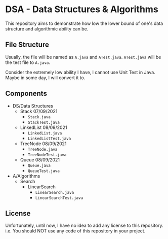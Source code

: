 # DSA - Data Structures & Algorithms

This repository aims to demonstrate how low the lower bound of one's data structure and algorithmic ability can be.

## File Structure

Usually, the file will be named as `A.java` and `ATest.java`. `ATest.java` will be the test file to `A.java`.

Consider the extremely low ability I have, I cannot use Unit Test in Java. Maybe in some day, I will convert it to.

## Components

- DS/Data Structures
    - Stack 07/09/2021
        - ```Stack.java```
        - ```StackTest.java```
    - LinkedList 08/09/2021
        - ```LinkedList.java```
        - ```LinkedListTest.java```
    - TreeNode 08/09/2021
        - ```TreeNode.java```
        - ```TreeNodeTest.java```
    - Queue 08/09/2021
        - ```Queue.java```
        - ```QueueTest.java```
- A/Algorithms
    - Search
        - LinearSearch
            - ```LinearSearch.java```
            - ```LinearSearchTest.java```

## License

Unfortunately, until now, I have no idea to add any license to this repository. i.e. You should NOT use any code of this
repository in your project.